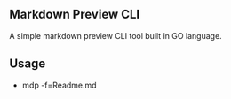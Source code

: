 ## Markdown Preview CLI
A simple markdown preview CLI tool built in GO language.

## Usage
- mdp -f=Readme.md
